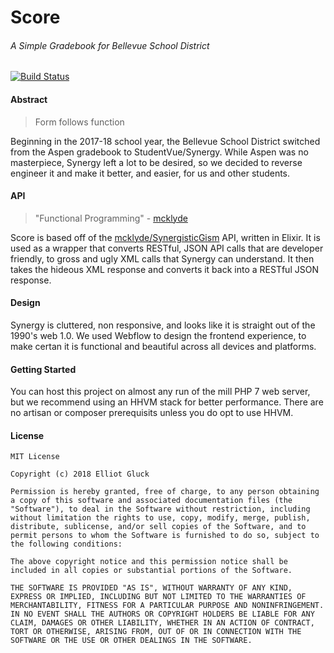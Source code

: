 # Score
###### A Simple Gradebook for Bellevue School District
[![Build Status](https://travis-ci.org/ElliotGluck/Score.svg?branch=hhvm-branch)](https://travis-ci.org/ElliotGluck/Score)
#### Abstract
> Form follows function

Beginning in the 2017-18 school year, the Bellevue School District switched from the Aspen gradebook to StudentVue/Synergy. While Aspen was no masterpiece, Synergy left a lot to be desired, so we decided to reverse engineer it and make it better, and easier, for us and other students.

#### API
> "Functional Programming" - [mcklyde](https://github.com/mcklyde)

Score is based off of the [mcklyde/SynergisticGism](https://github.com/mcklyde/SynergisticGism) API, written in Elixir. It is used as a wrapper that converts RESTful, JSON API calls that are developer friendly, to gross and ugly XML calls that Synergy can understand. It then takes the hideous XML response and converts it back into a RESTful JSON response.

#### Design
Synergy is cluttered, non responsive, and looks like it is straight out of the 1990's web 1.0. We used Webflow to design the frontend experience, to make certan it is functional and beautiful across all devices and platforms.

#### Getting Started
You can host this project on almost any run of the mill PHP 7 web server, but we recommend using an HHVM stack for better performance. There are no artisan or composer prerequisits unless you do opt to use HHVM.

#### License

```
MIT License

Copyright (c) 2018 Elliot Gluck

Permission is hereby granted, free of charge, to any person obtaining a copy of this software and associated documentation files (the "Software"), to deal in the Software without restriction, including without limitation the rights to use, copy, modify, merge, publish, distribute, sublicense, and/or sell copies of the Software, and to permit persons to whom the Software is furnished to do so, subject to the following conditions:

The above copyright notice and this permission notice shall be included in all copies or substantial portions of the Software.

THE SOFTWARE IS PROVIDED "AS IS", WITHOUT WARRANTY OF ANY KIND, EXPRESS OR IMPLIED, INCLUDING BUT NOT LIMITED TO THE WARRANTIES OF MERCHANTABILITY, FITNESS FOR A PARTICULAR PURPOSE AND NONINFRINGEMENT. IN NO EVENT SHALL THE AUTHORS OR COPYRIGHT HOLDERS BE LIABLE FOR ANY CLAIM, DAMAGES OR OTHER LIABILITY, WHETHER IN AN ACTION OF CONTRACT, TORT OR OTHERWISE, ARISING FROM, OUT OF OR IN CONNECTION WITH THE SOFTWARE OR THE USE OR OTHER DEALINGS IN THE SOFTWARE.
```
